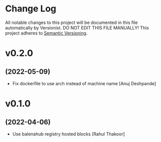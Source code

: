 # Change Log

All notable changes to this project will be documented in this file
automatically by Versionist. DO NOT EDIT THIS FILE MANUALLY!
This project adheres to [Semantic Versioning](http://semver.org/).

# v0.2.0
## (2022-05-09)

* Fix dockerfile to use arch instead of machine name [Anuj Deshpande]

# v0.1.0
## (2022-04-06)

* Use balenahub registry hosted blocks [Rahul Thakoor]
